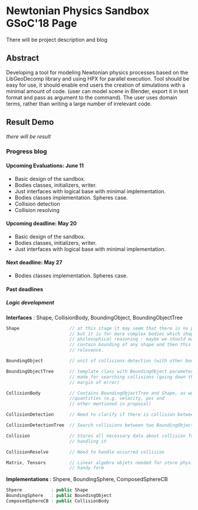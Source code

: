 # Newtonian Physics Sandbox GSoC'18 Page

There will be project description and blog

## Abstract

Developing a tool for modeling Newtonian physics processes based
on the LibGeoDecomp library and using HPX for parallel execution.
Tool should be easy for use, it should enable end users the 
creation of simulations with a minimal amount of code. (user can
model scene in Blender, export it in text format and pass as 
argument to the command). The user uses domain terms, rather than 
writing a large number of irrelevant code.

## Result Demo

 _there will be result_

### Progress blog

#### Upcoming Evaluations: June 11

- Basic design of the sandbox.
- Bodies classes, initializers, writer.
- Just interfaces with logical base with minimal implementation.
- Bodies classes implementation. Spheres case.
- Collision detection
- Collision resolving

#### Upcoming deadline: May 20

- Basic design of the sandbox.
- Bodies classes, initializers, writer.
- Just interfaces with logical base with minimal implementation.

#### Next deadline: May 27

- Bodies classes implementation. Spheres case.

#### Past deadlines

##### Logic development

**Interfaces** : Shape, CollisionBody, BoundingObject, BoundingObjectTree

```c++
Shape                   // at this stage it may seem that there is no point in this
                        // but it is for more complex bodies which shapes != bounding Objects
                        // philosophical reasoning : maybe we should make boundingObjectTree
                        // contain bounding of any shape and then this class really will lose
                        // relevance.

BoundingObject          // unit of collisions detection (with other bounding objects)

BoundingObjectTree      // template class with BoundingObject parameter
                        // made for searching collisions (going down the tree narrowing the
                        // margin of error)

CollisionBody           // Contains BoundingObjectTree and Shape, as well as all physical
                        //quantities (e.g. velocity, pos and
                        // other mentioned in proposal)

CollisionDetection      // Need to clarify if there is collision between two bodies or not

CollisionDetectionTree  // Search collisions between two BoundingObjectTrees

Collision               // Stores all necessary data about collision for further
                        // handling it

CollisionResolve        // Need to handle occurred collision

Matrix, Tensors         // Linear algebra objets needed for store physical quantities in
                        // handy form
```

**Implementations** : Shpere, BoundingSphere, ComposedSphereCB

```c++
Shpere           : public Shape
BoundingSphere   : public BoundingObject
ComposedSphereCB : public CollisionBody
```
